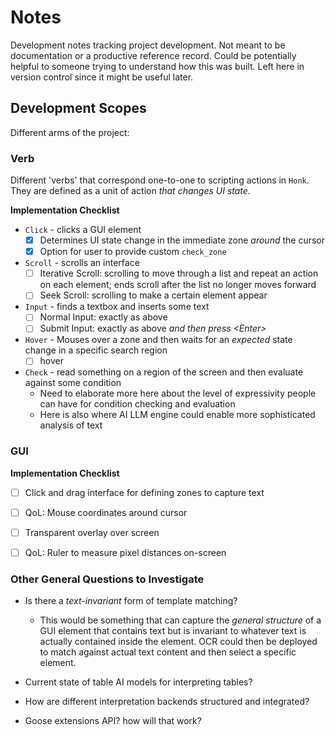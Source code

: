 # Notes
Development notes tracking project development.
Not meant to be documentation or a productive reference record.
Could be potentially helpful to someone trying to understand how this was built.
Left here in version control since it might be useful later.

## Development Scopes
Different arms of the project:

### Verb
Different 'verbs' that correspond one-to-one to scripting actions in `Honk`.
They are defined as a unit of action *that changes UI state*.<br>

**Implementation Checklist**
- `Click` - clicks a GUI element
  - [x] Determines UI state change in the immediate zone *around* the cursor
  - [x] Option for user to provide custom `check_zone`
- `Scroll` - scrolls an interface
  - [ ] Iterative Scroll: scrolling to move through a list and repeat an action on each element; ends scroll after the list no longer moves forward
  - [ ] Seek Scroll: scrolling to make a certain element appear
- `Input` - finds a textbox and inserts some text
  - [ ] Normal Input: exactly as above
  - [ ] Submit Input: exactly as above *and then press \<Enter\>*
- `Hover` - Mouses over a zone and then waits for an *expected* state change in a specific search region
  - [ ] hover
- `Check` - read something on a region of the screen and then evaluate against some condition
  - Need to elaborate more here about the level of expressivity people can have for condition checking and evaluation
  - Here is also where AI LLM engine could enable more sophisticated analysis of text

### GUI
**Implementation Checklist**
- [ ] Click and drag interface for defining zones to capture text
- [ ] QoL: Mouse coordinates around cursor
- [ ] Transparent overlay over screen
- [ ] QoL: Ruler to measure pixel distances on-screen


### Other General Questions to Investigate
- Is there a *text-invariant* form of template matching? 
  - This would be something that can capture the *general structure* of a GUI element that contains
  text but is invariant to whatever text is actually contained inside the element.
  OCR could then be deployed to match against actual text content and then select a specific element.

- Current state of table AI models for interpreting tables?
- How are different interpretation backends structured and integrated?
- Goose extensions API? how will that work?